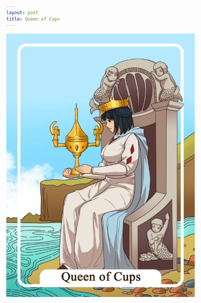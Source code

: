 ```yaml
---
layout: post
title: Queen of Cups
---
```


![](../images/Queen-of-Cups-Tarot-Card-Meaning-732x1024.webp)
